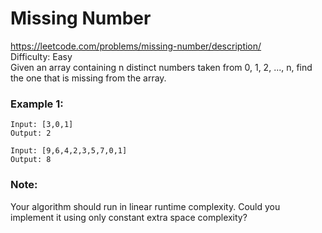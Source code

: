 # Missing Number
https://leetcode.com/problems/missing-number/description/ \
Difficulty: Easy \
Given an array containing n distinct numbers taken from 0, 1, 2, ..., n, find the one that is missing from the array.

### Example 1:
```
Input: [3,0,1]
Output: 2
```

```
Input: [9,6,4,2,3,5,7,0,1]
Output: 8
```

### Note:
Your algorithm should run in linear runtime complexity. Could you implement it using only constant extra space complexity?

